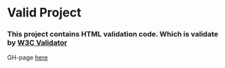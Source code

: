 # Valid Project

### This project contains HTML validation code. Which is validate by [W3C Validator](https://validator.w3.org/)

GH-page [here](https://panc0046.github.io/valid/)